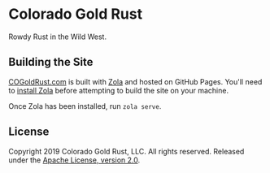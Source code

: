 # Colorado Gold Rust

Rowdy Rust in the Wild West.

## Building the Site

[COGoldRust.com](https://cogoldrust.com) is built with
[Zola](https://getzola.org) and hosted on GitHub Pages. You'll need to
[install
Zola](https://www.getzola.org/documentation/getting-started/installation/)
before attempting to build the site on your machine.

Once Zola has been installed, run `zola serve`.

## License

Copyright 2019 Colorado Gold Rust, LLC. All rights reserved. Released
under the [Apache License, version 2.0](LICENSE).
